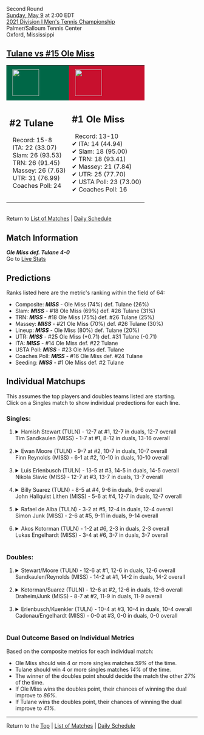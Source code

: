 Second Round[](#top)<a name="top"></a>  
[Sunday, May 9](../../schedule/05-09.md) at 2:00 EDT  
[2021 Division I Men's Tennis Championship](../index.md)  
Palmer/Salloum Tennis Center  
Oxford, Mississippi  
## [Tulane vs #15 Ole Miss](https://www.ncaa.com/game/5833416)  

<table><tr style="background-color: #d9d9d9 !important"><td style="background-color: #006747 !important"><img src="https://www.ncaa.com/sites/default/files/images/logos/schools/t/tulane.70.png" width="70" height="70" style="padding: 8px;" /></td><td style="background-color: #C8102E !important"><img src="https://www.ncaa.com/sites/default/files/images/logos/schools/o/ole-miss.70.png" width="70" height="70" style="padding: 8px;" /></td></tr><tr>
<td>  

<h2>#2 Tulane</h2>  
&nbsp; Record: 15-8<br>  
&nbsp; ITA: 22 (33.07)<br>  
&nbsp; Slam: 26 (93.53)<br>  
&nbsp; TRN: 26 (91.45)<br>  
&nbsp; Massey: 26 (7.63)<br>  
&nbsp; UTR: 31 (76.99)<br>  
&nbsp; Coaches Poll: 24<br>  
<br>  

</td>
<td>  

<h2>#1 Ole Miss</h2>  
&nbsp; Record: 13-10<br>  
&#10004; ITA: 14 (44.94)<br>  
&#10004; Slam: 18 (95.00)<br>  
&#10004; TRN: 18 (93.41)<br>  
&#10004; Massey: 21 (7.84)<br>  
&#10004; UTR: 25 (77.70)<br>  
&#10004; USTA Poll: 23 (73.00)<br>  
&#10004; Coaches Poll: 16<br>  
<br>  

</td>
</tr></table>  


<br>Return to [List of Matches](../index.md) &#124; [Daily Schedule](../../schedule/05-09.md)

## Match Information  
***Ole Miss def. Tulane 4-0***  
Go to [Live Stats](http://stats.statbroadcast.com/statmonitr/?id=350592)  

## Predictions  

Ranks listed here are the metric's ranking within the field of 64:  
- Composite: ***MISS*** - Ole Miss (74%) def. Tulane (26%)  
- Slam: ***MISS*** - #18 Ole Miss (69%) def. #26 Tulane (31%)  
- TRN: ***MISS*** - #18 Ole Miss (75%) def. #26 Tulane (25%)  
- Massey: ***MISS*** - #21 Ole Miss (70%) def. #26 Tulane (30%)  
- Lineup: ***MISS*** - Ole Miss (80%) def. Tulane (20%)  
- UTR: ***MISS*** - #25 Ole Miss (+0.71) def. #31 Tulane (-0.71)  
- ITA: ***MISS*** - #14 Ole Miss def. #22 Tulane  
- USTA Poll: ***MISS*** - #23 Ole Miss def. Tulane  
- Coaches Poll: ***MISS*** - #16 Ole Miss def. #24 Tulane  
- Seeding: ***MISS*** - #1 Ole Miss def. #2 Tulane  

## Individual Matchups  
This assumes the top players and doubles teams listed are starting.  
Click on a Singles match to show individual predections for each line.  

### Singles:  

<ol>
<li><details>
<summary markdown="span">Hamish Stewart (TULN) - 12-7 at #1, 12-7 in duals, 12-7 overall<br>Tim Sandkaulen (MISS) - 1-7 at #1, 8-12 in duals, 13-16 overall</summary>
<h4>Predictions</h4><ul>
<li>Composite: <b><i>TULN</i></b> - Stewart (70%) def. Sandkaulen (30%)</li>  
<li>Slam: <b><i>TULN</i></b> - Stewart (69%) def. Sandkaulen (31%)</li>  
<li>TRN: <b><i>TULN</i></b> - Stewart (67%) def. Sandkaulen (33%)</li>  
<li>Massey: <b><i>TULN</i></b> - Stewart (64%) def. Sandkaulen (36%)</li>  
<li>UTR: <b><i>TULN</i></b> - Stewart (79%) def. Sandkaulen (21%)</li>  
<li>ITA: <b><i>MISS</i></b> - Sandkaulen (22.95) def. Stewart (22.58)</li>  
</ul>
</details>&nbsp;</li>
<li><details>
<summary markdown="span">Ewan Moore (TULN) - 9-7 at #2, 10-7 in duals, 10-7 overall<br>Finn Reynolds (MISS) - 6-1 at #2, 10-10 in duals, 10-10 overall</summary>
<h4>Predictions</h4><ul>
<li>Composite: <b><i>MISS</i></b> - Reynolds (72%) def. Moore (28%)</li>  
<li>Slam: <b><i>MISS</i></b> - Reynolds (74%) def. Moore (26%)</li>  
<li>TRN: <b><i>MISS</i></b> - Reynolds (77%) def. Moore (23%)</li>  
<li>Massey: <b><i>MISS</i></b> - Reynolds (63%) def. Moore (37%)</li>  
<li>UTR: <b><i>MISS</i></b> - Reynolds (76%) def. Moore (24%)</li>  
<li>ITA: <b><i>MISS</i></b> - Reynolds (36.17) def. Moore (3.08)</li>  
</ul>
</details>&nbsp;</li>
<li><details>
<summary markdown="span">Luis Erlenbusch (TULN) - 13-5 at #3, 14-5 in duals, 14-5 overall<br>Nikola Slavic (MISS) - 12-7 at #3, 13-7 in duals, 13-7 overall</summary>
<h4>Predictions</h4><ul>
<li>Composite: <b><i>MISS</i></b> - Slavic (58%) def. Erlenbusch (42%)</li>  
<li>Slam: <b><i>MISS</i></b> - Slavic (54%) def. Erlenbusch (46%)</li>  
<li>TRN: <b><i>MISS</i></b> - Slavic (56%) def. Erlenbusch (44%)</li>  
<li>Massey: <b><i>MISS</i></b> - Slavic (54%) def. Erlenbusch (46%)</li>  
<li>UTR: <b><i>MISS</i></b> - Slavic (70%) def. Erlenbusch (30%)</li>  
<li>ITA: <b><i>MISS</i></b> - Slavic (24.24) def. Erlenbusch (4.16)</li>  
</ul>
</details>&nbsp;</li>
<li><details>
<summary markdown="span">Billy Suarez (TULN) - 8-5 at #4, 9-6 in duals, 9-6 overall<br>John Hallquist Lithen (MISS) - 5-6 at #4, 12-7 in duals, 12-7 overall</summary>
<h4>Predictions</h4><ul>
<li>Composite: <b><i>MISS</i></b> - Lithen (69%) def. Suarez (31%)</li>  
<li>Slam: <b><i>MISS</i></b> - Lithen (58%) def. Suarez (42%)</li>  
<li>TRN: <b><i>MISS</i></b> - Lithen (71%) def. Suarez (29%)</li>  
<li>Massey: <b><i>MISS</i></b> - Lithen (72%) def. Suarez (28%)</li>  
<li>UTR: <b><i>MISS</i></b> - Lithen (74%) def. Suarez (26%)</li>  
<li>ITA: <b><i>MISS</i></b> - Lithen (2.40) def. Suarez (2.40)</li>  
</ul>
</details>&nbsp;</li>
<li><details>
<summary markdown="span">Rafael de Alba (TULN) - 3-2 at #5, 12-4 in duals, 12-4 overall<br>Simon Junk (MISS) - 2-6 at #5, 9-11 in duals, 9-14 overall</summary>
<h4>Predictions</h4><ul>
<li>Composite: <b><i>MISS</i></b> - Junk (56%) def. Alba (44%)</li>  
<li>Slam: <b><i>MISS</i></b> - Junk (63%) def. Alba (37%)</li>  
<li>TRN: <b><i>MISS</i></b> - Junk (60%) def. Alba (40%)</li>  
<li>Massey: <b><i>TULN</i></b> - Alba (59%) def. Junk (41%)</li>  
<li>UTR: <b><i>MISS</i></b> - Junk (63%) def. Alba (37%)</li>  
<li>ITA: <b><i>TULN</i></b> - Alba (2.39) def. Junk (1.99)</li>  
</ul>
</details>&nbsp;</li>
<li><details>
<summary markdown="span">Akos Kotorman (TULN) - 1-2 at #6, 2-3 in duals, 2-3 overall<br>Lukas Engelhardt (MISS) - 3-4 at #6, 3-7 in duals, 3-7 overall</summary>
<h4>Predictions</h4><ul>
<li>Composite: <b><i>MISS</i></b> - Engelhardt (84%) def. Kotorman (16%)</li>  
<li>Slam: <b><i>MISS</i></b> - Engelhardt (80%) def. Kotorman (20%)</li>  
<li>TRN: <b><i>MISS</i></b> - Engelhardt (80%) def. Kotorman (20%)</li>  
<li>Massey: <b><i>MISS</i></b> - Engelhardt (84%) def. Kotorman (16%)</li>  
<li>UTR: <b><i>MISS</i></b> - Engelhardt (90%) def. Kotorman (10%)</li>  
</ul>
</details>&nbsp;</li>
</ol>

### Doubles:  

<ol>
<li><details>
<summary markdown="span">Stewart/Moore (TULN) - 12-6 at #1, 12-6 in duals, 12-6 overall<br>Sandkaulen/Reynolds (MISS) - 14-2 at #1, 14-2 in duals, 14-2 overall</summary>
<br>Sorry, we don't have any metrics for this match
</details>&nbsp;</li>
<li><details>
<summary markdown="span">Kotorman/Suarez (TULN) - 12-6 at #2, 12-6 in duals, 12-6 overall<br>Draheim/Junk (MISS) - 8-7 at #2, 11-9 in duals, 11-9 overall</summary>
<br>Sorry, we don't have any metrics for this match
</details>&nbsp;</li>
<li><details>
<summary markdown="span">Erlenbusch/Kuenkler (TULN) - 10-4 at #3, 10-4 in duals, 10-4 overall<br>Cadonau/Engelhardt (MISS) - 0-0 at #3, 0-0 in duals, 0-0 overall</summary>
<br>Sorry, we don't have any metrics for this match
</details>&nbsp;</li>
</ol>

### Dual Outcome Based on Individual Metrics  
  
Based on the composite metrics for each individual match:  
- Ole Miss should win 4 or more singles matches *59%* of the time.  
- Tulane should win 4 or more singles matches *14%* of the time.  
- The winner of the doubles point should decide the match the other *27%* of the time.  
- If Ole Miss wins the doubles point, their chances of winning the dual improve to *86%*.  
- If Tulane wins the doubles point, their chances of winning the dual improve to *41%*.  
  
------

Return to the [Top](#top) &#124; [List of Matches](../index.md) &#124; [Daily Schedule](../../schedule/05-09.md)  
